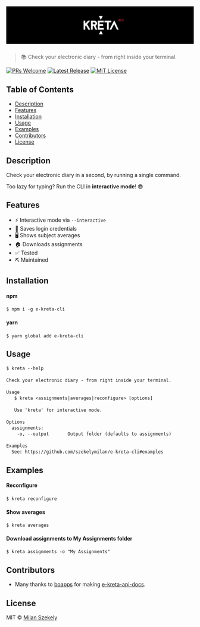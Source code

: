 # [![e-Kréta CLI](static/banner.png)](https://github.com/szekelymilan/e-kreta-cli)

> 📚 Check your electronic diary - from right inside your terminal.

[![PRs Welcome](https://badgen.net/badge/PRs/welcome/green)](https://github.com/szekelymilan/e-kreta-cli/pulls)
[![Latest Release](https://badgen.net/github/release/szekelymilan/e-kreta-cli)](https://github.com/szekelymilan/e-kreta-cli/releases/latest)
[![MIT License](https://badgen.net/badge/license/MIT/blue)](https://github.com/szekelymilan/e-kreta-cli/blob/master/LICENSE)

## Table of Contents

- [Description](#description)
- [Features](#features)
- [Installation](#installation)
- [Usage](#usage)
- [Examples](#examples)
- [Contributors](#contributors)
- [License](#license)

## Description

Check your electronic diary in a second, by running a single command.

Too lazy for typing? Run the CLI in **interactive mode**! 😎

## Features

- ⚡ Interactive mode via `--interactive`
- 💾 Saves login credentials
- 🖥 Shows subject averages
- 🏠 Downloads assignments
- ✅ Tested
- ⛏ Maintained

## Installation

#### npm

```
$ npm i -g e-kreta-cli
```

#### yarn

```
$ yarn global add e-kreta-cli
```

## Usage

```
$ kreta --help

Check your electronic diary - from right inside your terminal.

Usage
   $ kreta <assignments|averages|reconfigure> [options]

   Use 'kreta' for interactive mode.

Options
  assignments:
    -o, --output       Output folder (defaults to assignments)

Examples
  See: https://github.com/szekelymilan/e-kreta-cli#examples
```

## Examples

#### Reconfigure

```
$ kreta reconfigure
```

#### Show averages

```
$ kreta averages
```

#### Download assignments to My Assignments folder

```
$ kreta assignments -o "My Assignments"
```

## Contributors

- Many thanks to [boapps](https://github.com/boapps) for making [e-kreta-api-docs](https://github.com/boapps/e-kreta-api-docs).

## License

MIT © [Milan Szekely](https://github.com/szekelymilan)
